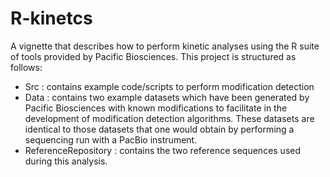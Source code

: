 R-kinetcs
=========

A vignette that describes how to perform kinetic analyses using the R
suite of tools provided by Pacific Biosciences. This project is
structured as follows:

* Src : contains example code/scripts to perform modification
detection
* Data : contains two example datasets which have been generated by
Pacific Biosciences with known modifications to facilitate in the
development of modification detection algorithms. These datasets are
identical to those datasets that one would obtain by performing a
sequencing run with a PacBio instrument.
* ReferenceRepository : contains the two reference sequences used
during this analysis.



